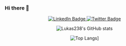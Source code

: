 ### Hi there 👋

<div  style="text-align: center">


<div id="badges">
    <a href="https://www.linkedin.com/in/lucasdasso">
        <img src="https://img.shields.io/badge/LinkedIn-blue?style=for-the-badge&logo=linkedin&logoColor=white" alt="LinkedIn Badge"/>
    </a>
    <a href="https://twitter.com/lucasdasso">
<img src="https://img.shields.io/badge/Twitter-blue?style=for-the-badge&logo=twitter&logoColor=white" alt="Twitter Badge"/>
    </a>
    <br>
    <img src="https://komarev.com/ghpvc/?username=lukas238&style=flat-square&color=blue" alt=""/>
</div>



![Lukas238's GitHub stats](https://github-readme-stats.vercel.app/api?username=lukas238&show_icons=true&theme=merko)

![Top Langs](https://github-readme-stats.vercel.app/api/top-langs/?username=lukas238&langs_count=8&theme=merko)]


</div>
